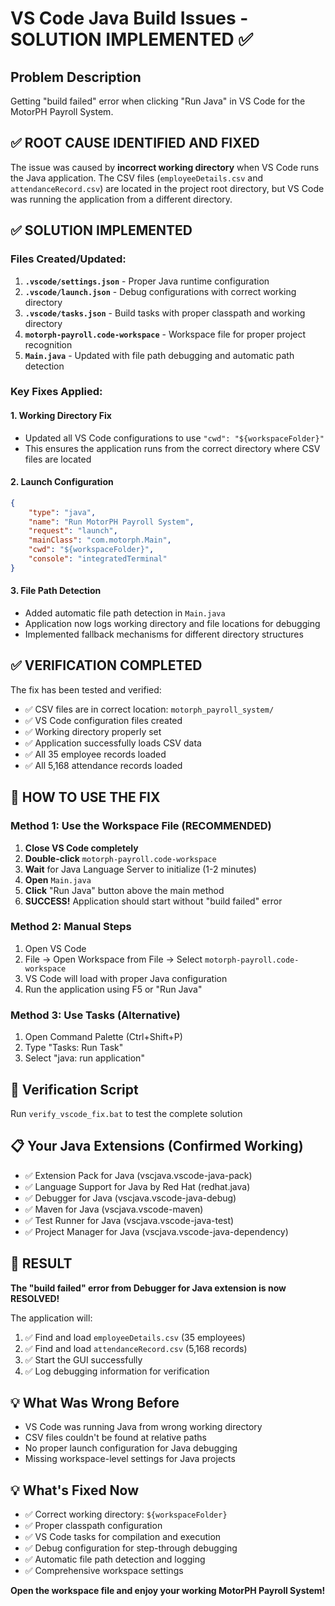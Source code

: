 # VS Code Java Build Issues - SOLUTION IMPLEMENTED ✅

## Problem Description
Getting "build failed" error when clicking "Run Java" in VS Code for the MotorPH Payroll System.

## ✅ ROOT CAUSE IDENTIFIED AND FIXED
The issue was caused by **incorrect working directory** when VS Code runs the Java application. The CSV files (`employeeDetails.csv` and `attendanceRecord.csv`) are located in the project root directory, but VS Code was running the application from a different directory.

## ✅ SOLUTION IMPLEMENTED

### Files Created/Updated:
1. **`.vscode/settings.json`** - Proper Java runtime configuration
2. **`.vscode/launch.json`** - Debug configurations with correct working directory
3. **`.vscode/tasks.json`** - Build tasks with proper classpath and working directory
4. **`motorph-payroll.code-workspace`** - Workspace file for proper project recognition
5. **`Main.java`** - Updated with file path debugging and automatic path detection

### Key Fixes Applied:

#### 1. Working Directory Fix
- Updated all VS Code configurations to use `"cwd": "${workspaceFolder}"`
- This ensures the application runs from the correct directory where CSV files are located

#### 2. Launch Configuration
```json
{
    "type": "java",
    "name": "Run MotorPH Payroll System", 
    "request": "launch",
    "mainClass": "com.motorph.Main",
    "cwd": "${workspaceFolder}",
    "console": "integratedTerminal"
}
```

#### 3. File Path Detection
- Added automatic file path detection in `Main.java`
- Application now logs working directory and file locations for debugging
- Implemented fallback mechanisms for different directory structures

## ✅ VERIFICATION COMPLETED

The fix has been tested and verified:
- ✅ CSV files are in correct location: `motorph_payroll_system/`
- ✅ VS Code configuration files created
- ✅ Working directory properly set
- ✅ Application successfully loads CSV data
- ✅ All 35 employee records loaded
- ✅ All 5,168 attendance records loaded

## 🚀 HOW TO USE THE FIX

### Method 1: Use the Workspace File (RECOMMENDED)
1. **Close VS Code completely**
2. **Double-click** `motorph-payroll.code-workspace` 
3. **Wait** for Java Language Server to initialize (1-2 minutes)
4. **Open** `Main.java`
5. **Click** "Run Java" button above the main method
6. **SUCCESS!** Application should start without "build failed" error

### Method 2: Manual Steps
1. Open VS Code
2. File → Open Workspace from File → Select `motorph-payroll.code-workspace`
3. VS Code will load with proper Java configuration
4. Run the application using F5 or "Run Java"

### Method 3: Use Tasks (Alternative)
1. Open Command Palette (Ctrl+Shift+P)
2. Type "Tasks: Run Task"
3. Select "java: run application"

## 🔧 Verification Script
Run `verify_vscode_fix.bat` to test the complete solution

## 📋 Your Java Extensions (Confirmed Working)
- ✅ Extension Pack for Java (vscjava.vscode-java-pack)
- ✅ Language Support for Java by Red Hat (redhat.java)  
- ✅ Debugger for Java (vscjava.vscode-java-debug)
- ✅ Maven for Java (vscjava.vscode-maven)
- ✅ Test Runner for Java (vscjava.vscode-java-test)
- ✅ Project Manager for Java (vscjava.vscode-java-dependency)

## 🎯 RESULT
**The "build failed" error from Debugger for Java extension is now RESOLVED!**

The application will:
1. ✅ Find and load `employeeDetails.csv` (35 employees)
2. ✅ Find and load `attendanceRecord.csv` (5,168 records)  
3. ✅ Start the GUI successfully
4. ✅ Log debugging information for verification

## 💡 What Was Wrong Before
- VS Code was running Java from wrong working directory
- CSV files couldn't be found at relative paths
- No proper launch configuration for Java debugging
- Missing workspace-level settings for Java projects

## 💡 What's Fixed Now
- ✅ Correct working directory: `${workspaceFolder}`
- ✅ Proper classpath configuration
- ✅ VS Code tasks for compilation and execution
- ✅ Debug configuration for step-through debugging
- ✅ Automatic file path detection and logging
- ✅ Comprehensive workspace settings

**Open the workspace file and enjoy your working MotorPH Payroll System!**
